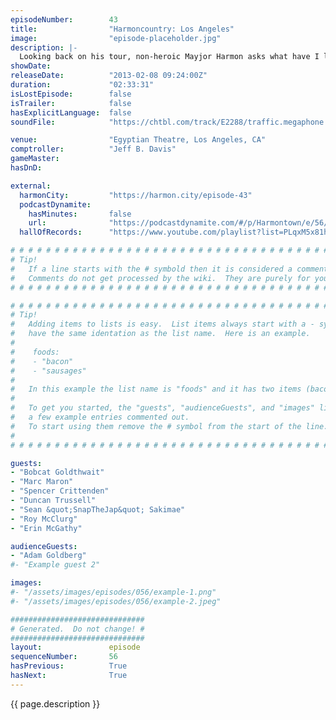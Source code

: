 ```yaml
---
episodeNumber:        43
title:                "Harmoncountry: Los Angeles"
image:                "episode-placeholder.jpg"
description: |-
  Looking back on his tour, non-heroic Mayjor Harmon asks what have I learned (spoiler: he doesn't know) with friends Bobcat Goldthwait, Marc Maron and Duncan Trussell in an epic show at L.A's Egyptian Theater.
showDate:             
releaseDate:          "2013-02-08 09:24:00Z"
duration:             "02:33:31"
isLostEpisode:        false
isTrailer:            false
hasExplicitLanguage:  false
soundFile:            "https://chtbl.com/track/E2288/traffic.megaphone.fm/STA9327404085.mp3?updated=1554492541"

venue:                "Egyptian Theatre, Los Angeles, CA"
comptroller:          "Jeff B. Davis"
gameMaster:           
hasDnD:               

external:
  harmonCity:         "https://harmon.city/episode-43"
  podcastDynamite:
    hasMinutes:       false
    url:              "https://podcastdynamite.com/#/p/Harmontown/e/56/43"
  hallOfRecords:      "https://www.youtube.com/playlist?list=PLqxM5x81hNObokiYvPPxoplQwDItH96fg"

# # # # # # # # # # # # # # # # # # # # # # # # # # # # # # # # # # # # # # # # # # # # #
# Tip!
#   If a line starts with the # symbold then it is considered a comment.
#   Comments do not get processed by the wiki.  They are purely for your information.
# # # # # # # # # # # # # # # # # # # # # # # # # # # # # # # # # # # # # # # # # # # # #

# # # # # # # # # # # # # # # # # # # # # # # # # # # # # # # # # # # # # # # # # # # # #
# Tip!
#   Adding items to lists is easy.  List items always start with a - symbol and have
#   have the same identation as the list name.  Here is an example.
#
#    foods:
#    - "bacon"
#    - "sausages"
#
#   In this example the list name is "foods" and it has two items (bacon, and sausages).
#
#   To get you started, the "guests", "audienceGuests", and "images" lists below have
#   a few example entries commented out.
#   To start using them remove the # symbol from the start of the line.
#
# # # # # # # # # # # # # # # # # # # # # # # # # # # # # # # # # # # # # # # # # # # # #

guests:
- "Bobcat Goldthwait"
- "Marc Maron"
- "Spencer Crittenden"
- "Duncan Trussell"
- "Sean &quot;SnapTheJap&quot; Sakimae"
- "Roy McClurg"
- "Erin McGathy"

audienceGuests:
- "Adam Goldberg"
#- "Example guest 2"

images:
#- "/assets/images/episodes/056/example-1.png"
#- "/assets/images/episodes/056/example-2.jpeg"

##############################
# Generated.  Do not change! #
##############################
layout:               episode
sequenceNumber:       56
hasPrevious:          True
hasNext:              True
---
```


<!-- The episode description will be rendered here -->
{{ page.description }}

<!-- Add your content BELOW here -->
<!-- vvvvvvvvvvvvvvvvvvvvvvvvvvv -->




<!-- ^^^^^^^^^^^^^^^^^^^^^^^^^^^ -->
<!-- Add your content ABOVE here -->

<!-- The episode gallery will be rendered here -->